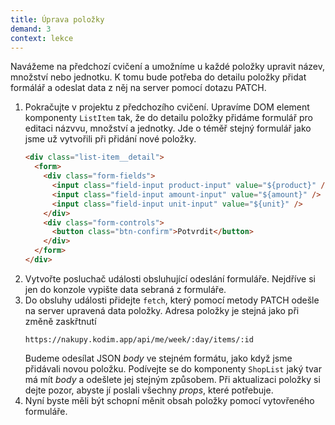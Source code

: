 ```yaml
---
title: Úprava položky
demand: 3
context: lekce
---
```


Navážeme na předchozí cvičení a umožníme u každé položky upravit název, množství nebo jednotku. K tomu bude potřeba do detailu položky přidat formálář a odeslat data z něj na server pomocí dotazu PATCH.

1. Pokračujte v projektu z předchozího cvičení. Upravíme DOM element komponenty `ListItem` tak, že do detailu položky přidáme formulář pro editaci názvvu, množství a jednotky. Jde o téměř stejný formulář jako jsme už vytvořili při přidání nové položky.
   ```html
   <div class="list-item__detail">
     <form>
       <div class="form-fields">
         <input class="field-input product-input" value="${product}" />
         <input class="field-input amount-input" value="${amount}" />
         <input class="field-input unit-input" value="${unit}" />
       </div>
       <div class="form-controls">
         <button class="btn-confirm">Potvrdit</button>
       </div>
     </form>
   </div>
   ```
1. Vytvořte posluchač události obsluhující odeslání formuláře. Nejdříve si jen do konzole vypište data sebraná z formuláře.
1. Do obsluhy události přidejte `fetch`, který pomocí metody PATCH odešle na server upravená data položky. Adresa položky je stejná jako při změně zaskřtnutí
   ```
   https://nakupy.kodim.app/api/me/week/:day/items/:id
   ```
   Budeme odesílat JSON _body_ ve stejném formátu, jako když jsme přidávali novou položku. Podívejte se do komponenty `ShopList` jaký tvar má mít _body_ a odešlete jej stejným způsobem. Při aktualizaci položky si dejte pozor, abyste jí poslali všechny _props_, které potřebuje.
1. Nyní byste měli být schopní měnit obsah položky pomocí vytovřeného formuláře.
